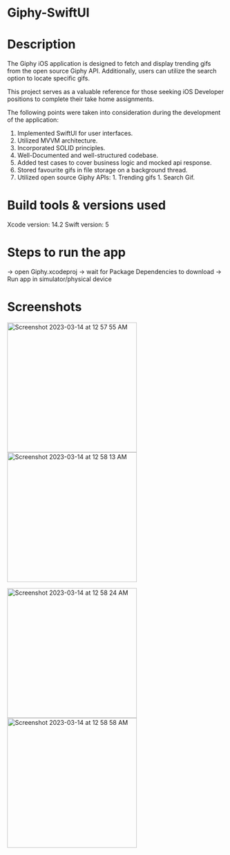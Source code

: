 # Giphy-SwiftUI

# Description

The Giphy iOS application is designed to fetch and display trending gifs from the open source Giphy API. Additionally, users can utilize the search option to locate specific gifs.

This project serves as a valuable reference for those seeking iOS Developer positions to complete their take home assignments.

The following points were taken into consideration during the development of the application:

  1. Implemented SwiftUI for user interfaces.
  2. Utilized MVVM architecture.
  3. Incorporated SOLID principles.
  4. Well-Documented and well-structured codebase.
  5. Added test cases to cover business logic and mocked api response.
  6. Stored favourite gifs in file storage on a background thread.
  7. Utilized open source Giphy APIs: 1. Trending gifs 1. Search Gif.

# Build tools & versions used
  Xcode version: 14.2
  Swift version: 5

# Steps to run the app
-> open Giphy.xcodeproj
-> wait for Package Dependencies to download
-> Run app in simulator/physical device

# Screenshots
<img width="300" alt="Screenshot 2023-03-14 at 12 57 55 AM" src="https://user-images.githubusercontent.com/100095957/224898889-7c3edfa7-4392-44f0-b19f-a8a97208675b.png">       <img width="300" alt="Screenshot 2023-03-14 at 12 58 13 AM" src="https://user-images.githubusercontent.com/100095957/224899047-e37fd9c1-0015-4fac-a402-3e076dfb237c.png"> 

<img width="300" alt="Screenshot 2023-03-14 at 12 58 24 AM" src="https://user-images.githubusercontent.com/100095957/224899509-ff7a3f29-7635-4327-ac34-ee400a724ddc.png">  <img width="300" alt="Screenshot 2023-03-14 at 12 58 58 AM" src="https://user-images.githubusercontent.com/100095957/224899539-3b733e51-50db-4c63-b169-1eca17fe30ce.png">



